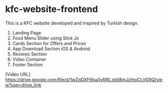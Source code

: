 # kfc-website-frontend
This is a KFC website developed and inspired by Turkish design.

1. Landing Page
2. Food Menu Slider using Slick Js
3. Cards Section for Offers and Prices
4. App Download Section iOS & Android
5. Reviews Section
6. Video Container
7. Footer Section

[Video URL] https://drive.google.com/file/d/1wZqDXFt6sa1v6RlLzdd8mJzIhpCLVGRQ/view?usp=drive_link
